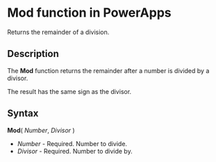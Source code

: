 <properties
	pageTitle="Mod function | Microsoft PowerApps"
	description="Reference information, including syntax and examples, for the Mod function in PowerApps"
	services=""
	suite="powerapps"
	documentationCenter="na"
	authors="gregli-msft"
	manager="dwrede"
	editor=""
	tags=""/>

<tags
   ms.service="powerapps"
   ms.devlang="na"
   ms.topic="article"
   ms.tgt_pltfrm="na"
   ms.workload="na"
   ms.date="11/01/2015"
   ms.author="gregli"/>

# Mod function in PowerApps #

Returns the remainder of a division.

## Description ##

The **Mod** function returns the remainder after a number is divided by a divisor.

The result has the same sign as the divisor.

## Syntax ##

**Mod**( *Number*, *Divisor* )

- *Number* - Required. Number to divide.
- *Divisor* - Required.  Number to divide by.
